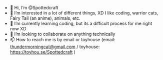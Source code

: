 - 👋 Hi, I’m @Spottedcraft
- 👀 I’m interested in a lot of different things, XD I like coding, warrior cats, Fairy Tail (an anime), animals, etc. 
- 🌱 I’m currently learning coding, but its a difficult process for me right now XD
- 💞️ I’m looking to collaborate on anything technically
- 📫 How to reach me is by email or toyhouse (email: thundermorningcat@gmail.com / toyhouse: https://toyhou.se/Spottedcraft )

<!---
Spottedcraft/Spottedcraft is a ✨ special ✨ repository because its `README.md` (this file) appears on your GitHub profile.
You can click the Preview link to take a look at your changes.
--->

